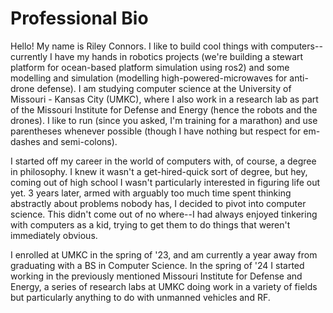 # Professional Bio

Hello! My name is Riley Connors. I like to build cool things with computers--currently I have my hands in robotics projects (we're building a stewart platform for ocean-based platform simulation using ros2) and some modelling and simulation (modelling high-powered-microwaves for anti-drone defense). I am studying computer science at the University of Missouri - Kansas City (UMKC), where I also work in a research lab as part of the Missouri Institute for Defense and Energy (hence the robots and the drones). I like to run (since you asked, I'm training for a marathon) and use parentheses whenever possible (though I have nothing but respect for em-dashes and semi-colons).

I started off my career in the world of computers with, of course, a degree in philosophy. I knew it wasn't a get-hired-quick sort of degree, but hey, coming out of high school I wasn't particularly interested in figuring life out yet. 3 years later, armed with arguably too much time spent thinking abstractly about problems nobody has, I decided to pivot into computer science. This didn't come out of no where--I had always enjoyed tinkering with computers as a kid, trying to get them to do things that weren't immediately obvious. 

I enrolled at UMKC in the spring of '23, and am currently a year away from graduating with a BS in Computer Science. In the spring of '24 I started working in the previously mentioned Missouri Institute for Defense and Energy, a series of research labs at UMKC doing work in a variety of fields but particularly anything to do with unmanned vehicles and RF.
